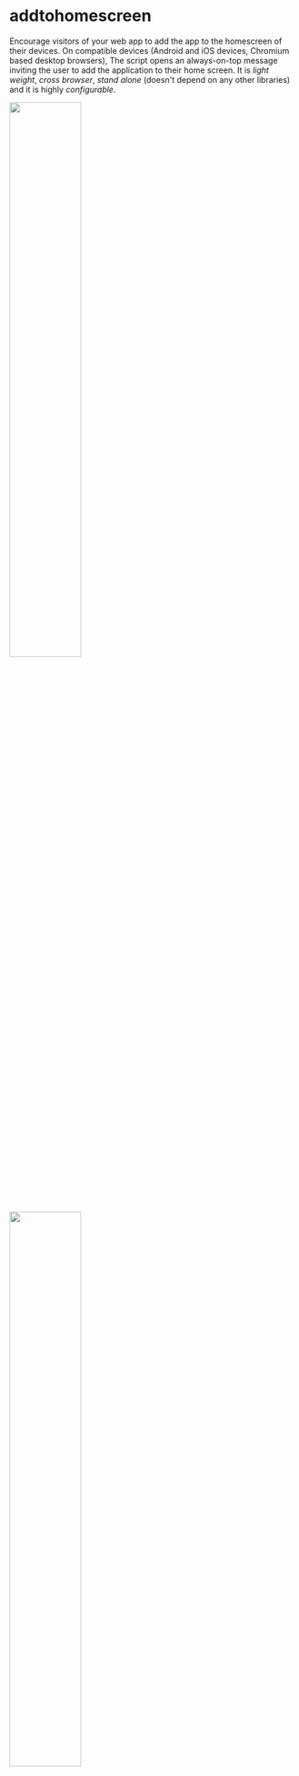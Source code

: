 # addtohomescreen

Encourage visitors of your web app to add the app to the homescreen of their devices.
On compatible devices (Android and iOS devices, Chromium based desktop browsers), 
The script opens an always-on-top message inviting the user to add the application to their home screen.
It is *light weight*, *cross browser*, *stand alone* (doesn't depend on any other libraries) and it is highly *configurable*.

<img src="https://av01d.github.io/addtohomescreen/img/screenshot-android.png" width="50%">
<img src="https://av01d.github.io/addtohomescreen/img/screenshot-ios.png" width="50%">

On iOS devices (iPhone, iPad), it explains visitors how to add the App to their homescreen: "To add this web app to the home screen: tap `arrow box icon` and then *Add to Home Screen*".
On Chromium-based browsers on desktop and Android, including Google Chrome, Samsung Internet, and Microsoft Edge, it shows the message "Add this web app to my home screen". Users can click that message to actually install the app on their home screen.

## [Live Demo](https://av01d.github.io/addtohomescreen/index.html)

## Table of contents
- [Features](#features)
- [Demo](#demo)
- [Getting started](#getting-started)
- [Options](#options)
- [Methods](#methods)
- [Browser support](#browser-support)

## Features

- Shows 'install this web app to my home screen' message, either on top or bottom of the screen
- Native install banner on Android and Chromium-based desktop browsers.
- On iOS, explains visitors how to add the App to their homescreen.
- Supports 23 languages.
- Uses localStorage for storing user session.
- Comes with extensive debugging and logging options.
- Layout configurable through CSS.

## Demo

[Live demo](https://av01d.github.io/addtohomescreen/index.html).

## Getting started

### Installation

Add the following lines to the `<head>` of your document.

```html
<link href="/path/to/dist/addtohomescreen.min.css" rel="stylesheet">
<script src="/path/to/dist/addtohomscreen.js.min.js"></script>

```

### prerequisites

In order to be able to install a website or web app as a standalone Progressive Web App, there are some requirements.
For Chromium-based browsers on desktop and Android, including Google Chrome, Samsung Internet, and Microsoft Edge, these requirements are:

- Serving the web app over HTTPS.
- A web app manifest (`<link href="manifest.json" rel="manifest">`).
- A registered service worker.

### Usage

#### Syntax
```js
addToHomescreen.([options]);
```

- **options** (optional)
  - Type: `Object`
  - The options for the component. See available [options](#options).

#### Example


```js
const ath = addToHomescreen({
	appId: 'my-web-app',
	// debug: true,
	// lang: 'nl_nl',
	logging: true,
	position: 'bottom',
	allowOptout: false,
	showAppIcon: true,
	displayDelay: 0, // In seconds
	maxDisplayCount: 99,
	pauseBetweenDisplays: 0, // In minutes
	skipFirstVisit: true,
	onInstall: () => {
		console.log('onInstall event');
	},
	onShow: () => {
		console.log('onShow event');
	},
	onHide: () => {
		console.log('onHide event');
	},
	onCancel: () => {
		console.log('onCancel event');
	},
	onCanInstall: (e) => {
		console.log('onCanInstall event');
	}
});

```

The pwa-install-overlay automatically appears on screen, depending on the options provided. If `logging` equals `true`, your console will show what's happening and when/why the pwa-install-overlay was(n't) shown.

[⬆ back to top](#table-of-contents)

## Options

The addtohomescreen component expects a single argument, an options object that you can customise.

### appId

- Type: `String`
- Default: `a2hs`

You can have multiple instances of addtohomesscreen on the same domain by setting a different `appId` for each installation.
The `appId` is used as key for local storage.

### logging

- Type: `Boolean`
- Default: `true`

There are many factors that determine whether the pwa-install-overlay appears or not. Enabling `logging` makes it very clear, through `console.log` messages what's going on.

### debug

- Type: `Boolean`
- Default: `true`

The pwa-install-overlay only appears on compatible platforms. By setting `debug` to `true`, you force the overlay to appear on all browsers and platforms. (Please note: clicking the _install as pwa_ message won't actually install anything on non-supported browsers).

### position

- Type: `String`
- Default: `bottom`
- Options: `top`, `bottom`

Whether to show the pwa-install-overlay on top or on the bottom of the screen.

### lang

- Type: `String`
- Default: `undefined`
- Options: `en_us`, `cs_cs`, `de_de`, `da_dk`, `el_gr`, `es_es`, `fi_fi`, `fr_fr`, `he_il`, `hu_hu`, `it_it`, `ja_jp`, `ko_kr`, `nb_no`, `pt_br`, `pt_pt`, `nl_nl`, `ru_ru`, `sk_sk`, `sv_se`, `tr_tr`, `uk_ua`, `zh_cn`

By default, this addtohomescreen script will show the pwa-install-overlay in the language it detects from the browser.
If you want to override this behavior, you can supply a `lang` configuration option.

### allowOptout

- Type: `Boolean`
- Default: `true`

When users click the `close` icon in the overlay, they will never see the pwa-install-overlay again. Also, when they click the *install* button, then click `Cancel` instead of `Install`, they will never see the pwa-install-overlay overlay again.

### showAppIcon

- Type: `Boolean`
- Default: `true`

Whether or not to show the app's icon in the pwa-install-overlay. This icon is extracted from the `<link rel="shortcut icon">` tag (Android/Chromium) or `<link rel="apple-touch-icon">` (iOS).

### displayDelay

- Type: `Number`
- Default: `1`
- Unit: `seconds`

How many seconds to wait before the pwa-install-overlay is displayed to the user.

### maxDisplayCount

- Type: `Number`
- Default: `3`

Absolute maximum number of times the pwa-install-overlay will be shown to a user (0 = no limit).

### pauseBetweenDisplays

- Type: `Number`
- Default: `1440`
- Unit: `minutes`

The amount of minutes before the message is shown to the user again. By default it's set to 1440, meaning that we will be showing the message only once per day.

### onShow

- Type: `function`
- Default: `undefined`

Callback function to be executed when the pwa-install-overlay is shown.

### onHide

- Type: `function`
- Default: `undefined`

Callback function to be executed when the pwa-install-overlay is hidden/dismissed.

### onInstall

- Type: `function`
- Default: `undefined`

This callback is called when the user saw the native install-as-webapp prompt, and clicked `Install`.
This callback will only be called on Android devices and in Chromium based browsers (not on iOS).

### onCancel

- Type: `function`
- Default: `undefined`

This callback is called when the user saw the native install-as-webapp prompt, and clicked `Cancel`.
This callback will only be called on Android devices and in Chromium based browsers (not on iOS).

### onCanInstall

- Type: `function`
- Default: `undefined`

This callback is called when the user's browser is capable of adding webapps to the homepage by means of the `beforeinstallprompt` event.
Example use: Display a "install this webapp" icon somewhere on the page, outside the install-as-webapp overlay. See [example](https://av01d.github.io/addtohomescreen/index.html).


[⬆ back to top](#table-of-contents)

## Methods

### reset

Resets the user's session (removes the localStorage item).
```js
const ath = addToHomescreen({...});
ath.reset();
````

### setDict

Override a word in the default dictionary.

```js
const ath = addToHomescreen({...});
ath.setDict('en_us', 'native', 'Add this awesome game to my home screen.');
````

[⬆ back to top](#table-of-contents)

## Real world examples

The addtohomescreen component is used in all HTML5 games found on [HTMLgames.com](https://www.htmlgames.com/).

[⬆ back to top](#table-of-contents)

## Donations

If you like what I've made here, you can sponsor me with a donation. Thank you so much!

[![](https://www.paypalobjects.com/en_US/i/btn/btn_donateCC_LG.gif)](https://www.paypal.com/cgi-bin/webscr?cmd=_s-xclick&hosted_button_id=VUVAC8EA3X468)

[⬆ back to top](#table-of-contents)

## License

This plugin is released under the MIT license. It is simple and easy to understand and places almost no restrictions on what you can do with the code.
[More Information](http://en.wikipedia.org/wiki/MIT_License)

The development of this component was funded by [Zygomatic](https://www.zygomatic.nl/).

[⬆ back to top](#table-of-contents)


